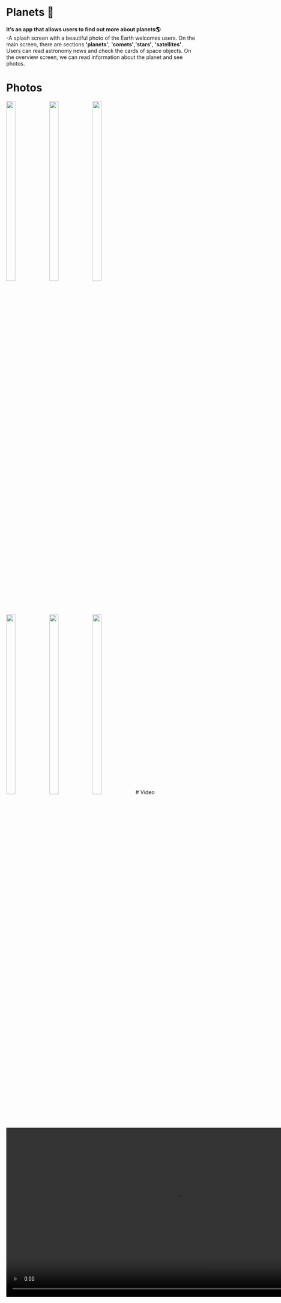 # Planets 🌌

**It’s an app that allows users to find out more about planets🌎**<br>
-A splash screen with a beautiful photo of the Earth welcomes users. On the main screen, there are sections **'planets'**, **'comets'**,**'stars'**, **'satellites'**. Users can read astronomy news and check the cards of space objects. On the overview screen, we can read information about the planet and see photos.

# Photos
<img src = "https://github.com/user-attachments/assets/6d576ff3-f6cc-46cd-bea0-6af03e2fcc9b"  height=35% width=22%  />
<img src = "https://github.com/user-attachments/assets/f6514e27-1f38-450e-81b7-0ea80db6f4dc"  height=35% width=22%  />
<img src = "https://github.com/user-attachments/assets/35ccd8f0-c19a-42e4-874e-8b9f1556e597"  height=35% width=22%  />
</br>
<img src = "https://github.com/user-attachments/assets/091592de-0fa2-4e8a-a820-a2d7c9d06fe6"  height=35% width=22%  />
<img src = "https://github.com/user-attachments/assets/b487fc51-3965-4418-b503-8a55f58b0a76"  height=35% width=22%  />
<img src = "https://github.com/user-attachments/assets/e700398b-338f-4b11-a412-95254f937297"  height=35% width=22%  />
# Video

<div align="center">

  <video height="450" src= "https://github.com/user-attachments/assets/f38f1f74-dc23-4a98-ad83-0bd93a116ebc" />
</div>
